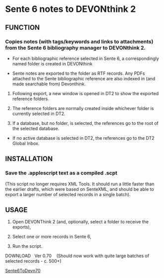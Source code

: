 
# Sente 6 notes to DEVONthink 2

## FUNCTION  

### Copies notes (with tags/keywords and links to attachments) from the Sente 6 bibliography manager to DEVONthink 2.  

- For each bibliographic reference selected in Sente 6, a correspondingly named folder is created in DEVONthink   

- Sente notes are exported to the folder as RTF records. Any PDFs attached to the Sente bibliographic reference are also indexed in (and made searchable from) Devonthink.   

1. Following export, a new window is opened in DT2 to show the exported reference folders.  

2. The reference folders are normally created inside whichever folder is currently selected in DT2.  

3. If a database, but no folder, is selected, the references go to the root of the selected database.  

- If no active database is selected in DT2, the references go to the DT2 Global Inbox.  

## INSTALLATION  

### Save the .applescript text as a compiled .scpt  

(This script no longer requires XML Tools. It should run a little faster than the earlier drafts, which were based on SenteXML, and should be able to export a larger number of selected records in a single batch).  

## USAGE  

1. Open DEVONThink 2 (and, optionally, select a folder to receive the exports),  

2. Select one or more records in Sente 6,  

3. Run the script.  

DOWNLOAD   Ver 0.70    (Should now work with quite large batches of selected records - c. 500+)    

[Sente6ToDevn70](https://github.com/RobTrew/tree-tools/blob/master/DevonThink%20scripts/Sente6ToDevn70.applescript)

